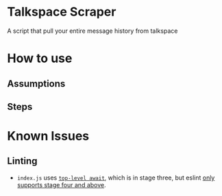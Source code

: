 # Talkspace Scraper
A script that pull your entire message history from talkspace

# How to use

## Assumptions

## Steps

# Known Issues

## Linting
- `index.js` uses [`top-level await`](https://v8.dev/features/top-level-await), which is in stage three, but eslint [only supports stage four and above](https://github.com/eslint/espree/issues/409#issuecomment-465070765).


